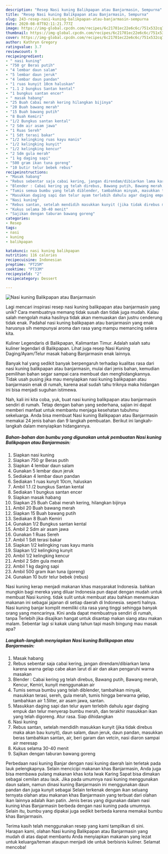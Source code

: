 ```yaml
---
description: "Resep Nasi kuning Balikpapan atau Banjarmasin, Sempurna"
title: "Resep Nasi kuning Balikpapan atau Banjarmasin, Sempurna"
slug: 243-resep-nasi-kuning-balikpapan-atau-banjarmasin-sempurna
date: 2020-08-07T02:11:21.777Z
image: https://img-global.cpcdn.com/recipes/6c21701ec22e6c6c/751x532cq70/nasi-kuning-balikpapan-atau-banjarmasin-foto-resep-utama.jpg
thumbnail: https://img-global.cpcdn.com/recipes/6c21701ec22e6c6c/751x532cq70/nasi-kuning-balikpapan-atau-banjarmasin-foto-resep-utama.jpg
cover: https://img-global.cpcdn.com/recipes/6c21701ec22e6c6c/751x532cq70/nasi-kuning-balikpapan-atau-banjarmasin-foto-resep-utama.jpg
author: Kathryn Gregory
ratingvalue: 3.7
reviewcount: 9
recipeingredient:
- " nasi kuning"
- "750 gr Beras putih"
- "4 lembar daun salam"
- "5 lembar daun jeruk"
- "4 lembar daun pandan"
- "1 ruas kunyit 10cm haluskan"
- "1.1 2 bungkus Santan kental"
- "1 bungkus santan encer"
- " masak habang"
- "25 Buah Cabai merah kering hilangkan bijinya"
- "20 Buah bawang merah"
- "15 Buah bawang putih"
- "8 Buah Kemiri"
- "1/2 Bungkus santan kental"
- "2 Sdm air asam jawa"
- "1 Ruas Sereh"
- "1 Sdt terasi bakar"
- "1/2 kelingking ruas kayu manis"
- "1/2 kelingking kunyit"
- "1/2 kelingking kencur"
- "2 Sdm gula merah"
- "1 kg daging sapi"
- "500 gram ikan tuna goreng"
- "10 butir telur bebek rebus"
recipeinstructions:
- "Masak habang"
- "Rebus sebentar saja cabai kering, jangan direndam/dibiarkan lama karena warna gelap cabe akan larut di air dan akan pengaruhi warna masakan"
- "Blender : Cabai kering yg telah direbus, Bawang putih, Bawang merah, Kencur, Kemiri, kunyit menggunakan air"
- "Tumis semua bumbu yang telah diblender, tambahkan minyak, masukkan terasi, sereh, gula merah, tumis hingga berwarna gelap, tambahkan air 1.5liter, air asam jawa, santan."
- "Masukkan daging sapi dan telur ayam terlebih dahulu agar daging empuk dan telur menyerap bumbu merah, dan terakhir masukkan ikan yang telah digoreng. Atur rasa. Siap dihidangkan"
- "Nasi kuning"
- "Rebus santan, setelah mendidih masukkan kunyit (jika tidak direbus maka akan bau kunyit), daun salam, daun jeruk, daun pandan, masukkan beras tambahkan santan, air, beri garam dan vetcin, nasi diaron sampai air meresap"
- "Kukus selama 30-40 menit"
- "Sajikan dengan taburan bawang goreng"
categories:
- Resep
tags:
- nasi
- kuning
- balikpapan

katakunci: nasi kuning balikpapan 
nutrition: 116 calories
recipecuisine: Indonesian
preptime: "PT25M"
cooktime: "PT33M"
recipeyield: "2"
recipecategory: Dessert

---
```



![Nasi kuning Balikpapan atau Banjarmasin](https://img-global.cpcdn.com/recipes/6c21701ec22e6c6c/751x532cq70/nasi-kuning-balikpapan-atau-banjarmasin-foto-resep-utama.jpg)

Lagi mencari inspirasi resep nasi kuning balikpapan atau banjarmasin yang unik? Cara membuatnya memang tidak susah dan tidak juga mudah. Kalau salah mengolah maka hasilnya tidak akan memuaskan dan justru cenderung tidak enak. Padahal nasi kuning balikpapan atau banjarmasin yang enak harusnya sih mempunyai aroma dan rasa yang mampu memancing selera kita.

Kuliner Legendaris di Balikpapan, Kalimantan Timur. Adalah salah satu kuliner legendari di Balikpapan. Lihat juga resep Nasi Kuning Daging/Ayam/Telur masak habang Banjarmasin enak lainnya.

Banyak hal yang sedikit banyak berpengaruh terhadap kualitas rasa dari nasi kuning balikpapan atau banjarmasin, mulai dari jenis bahan, kemudian pemilihan bahan segar sampai cara membuat dan menghidangkannya. Tidak usah pusing jika mau menyiapkan nasi kuning balikpapan atau banjarmasin enak di rumah, karena asal sudah tahu triknya maka hidangan ini bisa menjadi suguhan istimewa.


Nah, kali ini kita coba, yuk, buat nasi kuning balikpapan atau banjarmasin sendiri di rumah. Tetap dengan bahan yang sederhana, sajian ini dapat memberi manfaat untuk membantu menjaga kesehatan tubuhmu sekeluarga. Anda bisa membuat Nasi kuning Balikpapan atau Banjarmasin memakai 24 jenis bahan dan 9 langkah pembuatan. Berikut ini langkah-langkah dalam menyiapkan hidangannya.

<!--inarticleads1-->

##### Bahan-bahan dan bumbu yang digunakan untuk pembuatan Nasi kuning Balikpapan atau Banjarmasin:

1. Siapkan  nasi kuning
1. Siapkan 750 gr Beras putih
1. Siapkan 4 lembar daun salam
1. Gunakan 5 lembar daun jeruk
1. Sediakan 4 lembar daun pandan
1. Sediakan 1 ruas kunyit 10cm, haluskan
1. Ambil 1.1 /2 bungkus Santan kental
1. Sediakan 1 bungkus santan encer
1. Siapkan  masak habang
1. Siapkan 25 Buah Cabai merah kering, hilangkan bijinya
1. Ambil 20 Buah bawang merah
1. Siapkan 15 Buah bawang putih
1. Sediakan 8 Buah Kemiri
1. Gunakan 1/2 Bungkus santan kental
1. Ambil 2 Sdm air asam jawa
1. Gunakan 1 Ruas Sereh
1. Ambil 1 Sdt terasi bakar
1. Siapkan 1/2 kelingking ruas kayu manis
1. Siapkan 1/2 kelingking kunyit
1. Ambil 1/2 kelingking kencur
1. Ambil 2 Sdm gula merah
1. Ambil 1 kg daging sapi
1. Ambil 500 gram ikan tuna (goreng)
1. Gunakan 10 butir telur bebek (rebus)


Nasi kuning kerap menjadi makanan khas masyarakat Indonesia. bahkan mungkin bagi mereka yang diluar Indonesia pun dapat dengan mudah untuk membuat Nasi kuning. tidak sulit untuk membuat atau bahkan menemukan makanan ini sebagai jajanan di setiap daerah di Indonesia. seperti halnya. Nasi kuning banjar komplit memiliki cita rasa yang tinggi sehingga banyak orang yang mencarinya. Kini anda dapat membuatnya sendiri di rumah, tanpa Terlebih jika disajikan hangat untuk disantap makan siang atau makan malam. Sebentar lagi si kakak ulang tahun tapi masih bingung mau masak apa? 

<!--inarticleads2-->

##### Langkah-langkah menyiapkan Nasi kuning Balikpapan atau Banjarmasin:

1. Masak habang
1. Rebus sebentar saja cabai kering, jangan direndam/dibiarkan lama karena warna gelap cabe akan larut di air dan akan pengaruhi warna masakan
1. Blender : Cabai kering yg telah direbus, Bawang putih, Bawang merah, Kencur, Kemiri, kunyit menggunakan air
1. Tumis semua bumbu yang telah diblender, tambahkan minyak, masukkan terasi, sereh, gula merah, tumis hingga berwarna gelap, tambahkan air 1.5liter, air asam jawa, santan.
1. Masukkan daging sapi dan telur ayam terlebih dahulu agar daging empuk dan telur menyerap bumbu merah, dan terakhir masukkan ikan yang telah digoreng. Atur rasa. Siap dihidangkan
1. Nasi kuning
1. Rebus santan, setelah mendidih masukkan kunyit (jika tidak direbus maka akan bau kunyit), daun salam, daun jeruk, daun pandan, masukkan beras tambahkan santan, air, beri garam dan vetcin, nasi diaron sampai air meresap
1. Kukus selama 30-40 menit
1. Sajikan dengan taburan bawang goreng


Perbedaan nasi kuning Banjar dengan nasi kuning daerah lain terletak pada lauk pelengkapnya. Selain mencicipi makanan khas Banjarmasin, Anda juga bisa membawa pulang makanan khas kota Iwak Karing Sapat bisa dimakan sebagai cemilan atau lauk. Jika pada umumnya nasi kuning menggunakan daun salam, namun dinasi kuning Banjarmasin ini menggunakan daun pandan dan juga kunyit sebagai Selain terkenak dengan ikan seluang ternyata olahan atau makanan khas Banjarmasin yang terbuat dari olahan ikan lainnya adalah ikan patin. Jenis beras yang digunakan dalam nasi kuning khas Banjarmasin berbeda dengan nasi kuning pada umumnya. Selain itu, bumbu yang dipakai juga sedikit berbeda karena memakai bumbu khas Banjarmasin. 

Terima kasih telah menggunakan resep yang kami tampilkan di sini. Harapan kami, olahan Nasi kuning Balikpapan atau Banjarmasin yang mudah di atas dapat membantu Anda menyiapkan makanan yang lezat untuk keluarga/teman ataupun menjadi ide untuk berbisnis kuliner. Selamat mencoba!
